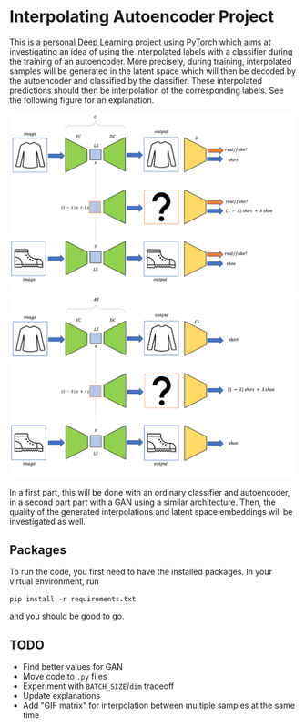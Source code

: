 # Interpolating Autoencoder Project

This is a personal Deep Learning project using PyTorch which aims at investigating an idea of using the interpolated labels with a classifier during the training of an autoencoder. 
More precisely, during training, interpolated samples will be generated in the latent space which will then be decoded by the autoencoder and classified by the classifier. 
These interpolated predictions should then be interpolation of the corresponding labels. 
See the following figure for an explanation.

![Autoencoder & Classifier](paradigm_graphic.jpg)
![GAN](gan_graphic.jpg)

In a first part, this will be done with an ordinary classifier and autoencoder, in a second part part with a GAN using a similar architecture. 
Then, the quality of the generated interpolations and latent space embeddings will be investigated as well. 

## Packages
To run the code, you first need to have the installed packages. 
In your virtual environment, run
```
pip install -r requirements.txt
```
and you should be good to go. 

## TODO
* Find better values for GAN
* Move code to `.py` files
* Experiment with `BATCH_SIZE`/`dim` tradeoff
* Update explanations
* Add "GIF matrix" for interpolation between multiple samples at the same time